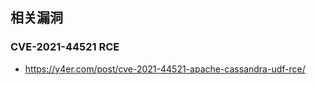 相关漏洞
---

### CVE-2021-44521 RCE

- https://y4er.com/post/cve-2021-44521-apache-cassandra-udf-rce/

